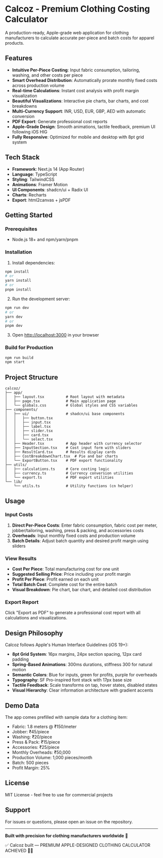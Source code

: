 # Calcoz - Premium Clothing Costing Calculator

A production-ready, Apple-grade web application for clothing manufacturers to calculate accurate per-piece and batch costs for apparel products.

## Features

- **Intuitive Per-Piece Costing**: Input fabric consumption, tailoring, washing, and other costs per piece
- **Smart Overhead Distribution**: Automatically prorate monthly fixed costs across production volume
- **Real-time Calculations**: Instant cost analysis with profit margin visualization
- **Beautiful Visualizations**: Interactive pie charts, bar charts, and cost breakdowns
- **Multi-Currency Support**: INR, USD, EUR, GBP, AED with automatic conversion
- **PDF Export**: Generate professional cost reports
- **Apple-Grade Design**: Smooth animations, tactile feedback, premium UI following iOS HIG
- **Fully Responsive**: Optimized for mobile and desktop with 8pt grid system

## Tech Stack

- **Framework**: Next.js 14 (App Router)
- **Language**: TypeScript
- **Styling**: TailwindCSS
- **Animations**: Framer Motion
- **UI Components**: shadcn/ui + Radix UI
- **Charts**: Recharts
- **Export**: html2canvas + jsPDF

## Getting Started

### Prerequisites

- Node.js 18+ and npm/yarn/pnpm

### Installation

1. Install dependencies:
```bash
npm install
# or
yarn install
# or
pnpm install
```

2. Run the development server:
```bash
npm run dev
# or
yarn dev
# or
pnpm dev
```

3. Open [http://localhost:3000](http://localhost:3000) in your browser

### Build for Production

```bash
npm run build
npm start
```

## Project Structure

```
calcoz/
├── app/
│   ├── layout.tsx          # Root layout with metadata
│   ├── page.tsx            # Main application page
│   └── globals.css         # Global styles and CSS variables
├── components/
│   ├── ui/                 # shadcn/ui base components
│   │   ├── button.tsx
│   │   ├── input.tsx
│   │   ├── label.tsx
│   │   ├── slider.tsx
│   │   ├── card.tsx
│   │   └── select.tsx
│   ├── Header.tsx          # App header with currency selector
│   ├── InputSection.tsx    # Cost input form with sliders
│   ├── ResultCard.tsx      # Results display cards
│   ├── CostBreakdownChart.tsx  # Pie and bar charts
│   └── ExportButton.tsx    # PDF export functionality
├── utils/
│   ├── calculations.ts     # Core costing logic
│   ├── currency.ts         # Currency conversion utilities
│   └── export.ts           # PDF export utilities
└── lib/
    └── utils.ts            # Utility functions (cn helper)
```

## Usage

### Input Costs

1. **Direct Per-Piece Costs**: Enter fabric consumption, fabric cost per meter, jobber/tailoring, washing, press & packing, and accessories costs
2. **Overheads**: Input monthly fixed costs and production volume
3. **Batch Details**: Adjust batch quantity and desired profit margin using sliders

### View Results

- **Cost Per Piece**: Total manufacturing cost for one unit
- **Suggested Selling Price**: Price including your profit margin
- **Profit Per Piece**: Profit earned on each unit
- **Total Batch Cost**: Complete cost for the entire batch
- **Visual Breakdown**: Pie chart, bar chart, and detailed cost distribution

### Export Report

Click "Export as PDF" to generate a professional cost report with all calculations and visualizations.

## Design Philosophy

Calcoz follows Apple's Human Interface Guidelines (iOS 19+):

- **8pt Grid System**: 16px margins, 24px section spacing, 12px card padding
- **Spring-Based Animations**: 300ms durations, stiffness 300 for natural motion
- **Semantic Colors**: Blue for inputs, green for profits, purple for overheads
- **Typography**: SF Pro-inspired font stack with 17px base size
- **Tactile Feedback**: Scale transforms on tap, hover states, disabled states
- **Visual Hierarchy**: Clear information architecture with gradient accents

## Demo Data

The app comes prefilled with sample data for a clothing item:
- Fabric: 1.8 meters @ ₹150/meter
- Jobber: ₹45/piece
- Washing: ₹20/piece
- Press & Pack: ₹15/piece
- Accessories: ₹25/piece
- Monthly Overheads: ₹50,000
- Production Volume: 1,000 pieces/month
- Batch: 500 pieces
- Profit Margin: 25%

## License

MIT License - feel free to use for commercial projects

## Support

For issues or questions, please open an issue on the repository.

---

**Built with precision for clothing manufacturers worldwide** 🚀

✅ Calcoz built — PREMIUM APPLE-DESIGNED CLOTHING CALCULATOR ACHIEVED 📱✨
